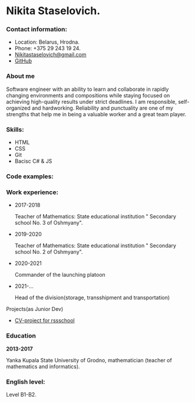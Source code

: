 <h1>Nikita Staselovich.</h1>
  <h3>Contact information:</h3>
    <ul>
      <li>Location: Belarus, Hrodna.</li>
      <li>Phone: +375 29 243 19 24.</li>
      <li><a href="nikitastaselovich@gmail.com" target="_blank">Nikitastaselovich@gmail.com</a></li>
      <li><a href="https://github.com/Falderian" target="_blank">GitHub</a></li>
    </ul>
  <h3>About me</h3>
  <p>Software  engineer with an ability to learn and collaborate in rapidly changing environments and compositions while staying focused on achieving high-quality results under strict deadlines.
I am responsible, self-organized and hardworking. Reliability and punctuality are one of my strengths that help me in being a valuable worker and a great team player.
</p>
  <h3>Skills:</h3>
     <ul>
  <li>HTML</li>
  <li>CSS</li>
  <li>Git</li>
  <li>Bacisc C# & JS</li>
     </ul>
  
  <h3>Code examples:</h3>
  <h3>Work experience:</h3>
    <ul>
      <li><p>2017-2018</p>
      <p>Teacher of Mathematics: State educational institution " Secondary school No. 3 of Oshmyany".</li>
      <li><p>2019-2020</p>
      <p>Teacher of Mathematics: State educational institution " Secondary school No. 2 of Oshmyany".</li>
      <li><p>2020-2021</p>
      Commander of the launching platoon</li>
      <li><p>2021-...</p>
      Head of the division(storage, transshipment and transportation)</li>
    </ul>
    <p>Projects(as Junior Dev)</p>
      <ul>
        <li><a href="https://github.com/Falderian/rsschool-cv" target="_blank"> CV-project for rssschool</a></li>
      </ul>
  <h3>Education</h3>
  <p><b>2013-2017</b></p>
  <p>Yanka Kupala State University of Grodno, mathematician (teacher of mathematics and informatics).
  <h3>English level:</h3>
  <p>Level B1-B2.</p>
